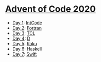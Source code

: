 # [Advent of Code 2020](https://adventofcode.com/2020/)

  * [Day 1](day1/README.md): [IntCode](https://esolangs.org/wiki/Intcode)
  * [Day 2](day2/README.md): [Fortran](https://en.wikipedia.org/wiki/Fortran)
  * [Day 3](day3/README.md): [TCL](https://en.wikipedia.org/wiki/Tcl)
  * [Day 4](day4/README.md): [D](https://en.wikipedia.org/wiki/D_(programming_language))
  * [Day 5](day5/README.md): [Raku](https://en.wikipedia.org/wiki/Raku_(programming_language))
  * [Day 6](day6/README.md): [Haskell](https://en.wikipedia.org/wiki/Haskell_(programming_language))
  * [Day 7](day7/README.md): [Swift](https://en.wikipedia.org/wiki/Swift_(programming_language))